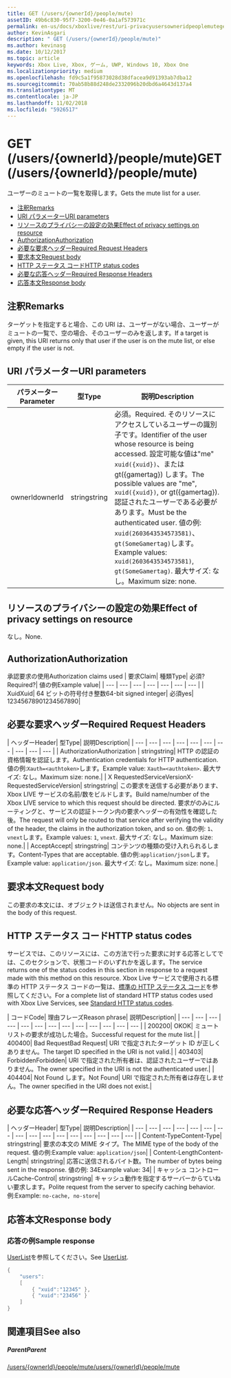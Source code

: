 ```yaml
---
title: GET (/users/{ownerId}/people/mute)
assetID: 49b6c830-95f7-3200-0e46-0a1af573971c
permalink: en-us/docs/xboxlive/rest/uri-privacyusersowneridpeoplemuteget.html
author: KevinAsgari
description: " GET (/users/{ownerId}/people/mute)"
ms.author: kevinasg
ms.date: 10/12/2017
ms.topic: article
keywords: Xbox Live, Xbox, ゲーム, UWP, Windows 10, Xbox One
ms.localizationpriority: medium
ms.openlocfilehash: fd9c5a1f95873028d38dfacea9d91393ab7dba12
ms.sourcegitcommit: 70ab58b88d248de2332096b20dbd6a4643d137a4
ms.translationtype: MT
ms.contentlocale: ja-JP
ms.lasthandoff: 11/02/2018
ms.locfileid: "5926517"
---
```

# <a name="get-usersowneridpeoplemute"></a><span data-ttu-id="2b9e1-104">GET (/users/{ownerId}/people/mute)</span><span class="sxs-lookup"><span data-stu-id="2b9e1-104">GET (/users/{ownerId}/people/mute)</span></span>
<span data-ttu-id="2b9e1-105">ユーザーのミュートの一覧を取得します。</span><span class="sxs-lookup"><span data-stu-id="2b9e1-105">Gets the mute list for a user.</span></span>

  * [<span data-ttu-id="2b9e1-106">注釈</span><span class="sxs-lookup"><span data-stu-id="2b9e1-106">Remarks</span></span>](#ID4EQ)
  * [<span data-ttu-id="2b9e1-107">URI パラメーター</span><span class="sxs-lookup"><span data-stu-id="2b9e1-107">URI parameters</span></span>](#ID4EZ)
  * [<span data-ttu-id="2b9e1-108">リソースのプライバシーの設定の効果</span><span class="sxs-lookup"><span data-stu-id="2b9e1-108">Effect of privacy settings on resource</span></span>](#ID4EEB)
  * [<span data-ttu-id="2b9e1-109">Authorization</span><span class="sxs-lookup"><span data-stu-id="2b9e1-109">Authorization</span></span>](#ID4ENB)
  * [<span data-ttu-id="2b9e1-110">必要な要求ヘッダー</span><span class="sxs-lookup"><span data-stu-id="2b9e1-110">Required Request Headers</span></span>](#ID4ESC)
  * [<span data-ttu-id="2b9e1-111">要求本文</span><span class="sxs-lookup"><span data-stu-id="2b9e1-111">Request body</span></span>](#ID4EPE)
  * [<span data-ttu-id="2b9e1-112">HTTP ステータス コード</span><span class="sxs-lookup"><span data-stu-id="2b9e1-112">HTTP status codes</span></span>](#ID4E1E)
  * [<span data-ttu-id="2b9e1-113">必要な応答ヘッダー</span><span class="sxs-lookup"><span data-stu-id="2b9e1-113">Required Response Headers</span></span>](#ID4E3G)
  * [<span data-ttu-id="2b9e1-114">応答本文</span><span class="sxs-lookup"><span data-stu-id="2b9e1-114">Response body</span></span>](#ID4ETAAC)

<a id="ID4EQ"></a>


## <a name="remarks"></a><span data-ttu-id="2b9e1-115">注釈</span><span class="sxs-lookup"><span data-stu-id="2b9e1-115">Remarks</span></span>

<span data-ttu-id="2b9e1-116">ターゲットを指定すると場合、この URI は、ユーザーがない場合、ユーザーがミュートの一覧で、空の場合、そのユーザーのみを返します。</span><span class="sxs-lookup"><span data-stu-id="2b9e1-116">If a target is given, this URI returns only that user if the user is on the mute list, or else empty if the user is not.</span></span>

<a id="ID4EZ"></a>


## <a name="uri-parameters"></a><span data-ttu-id="2b9e1-117">URI パラメーター</span><span class="sxs-lookup"><span data-stu-id="2b9e1-117">URI parameters</span></span>

| <span data-ttu-id="2b9e1-118">パラメーター</span><span class="sxs-lookup"><span data-stu-id="2b9e1-118">Parameter</span></span>| <span data-ttu-id="2b9e1-119">型</span><span class="sxs-lookup"><span data-stu-id="2b9e1-119">Type</span></span>| <span data-ttu-id="2b9e1-120">説明</span><span class="sxs-lookup"><span data-stu-id="2b9e1-120">Description</span></span>|
| --- | --- | --- |
| <span data-ttu-id="2b9e1-121">ownerId</span><span class="sxs-lookup"><span data-stu-id="2b9e1-121">ownerId</span></span>| <span data-ttu-id="2b9e1-122">string</span><span class="sxs-lookup"><span data-stu-id="2b9e1-122">string</span></span>| <span data-ttu-id="2b9e1-123">必須。</span><span class="sxs-lookup"><span data-stu-id="2b9e1-123">Required.</span></span> <span data-ttu-id="2b9e1-124">そのリソースにアクセスしているユーザーの識別子です。</span><span class="sxs-lookup"><span data-stu-id="2b9e1-124">Identifier of the user whose resource is being accessed.</span></span> <span data-ttu-id="2b9e1-125">設定可能な値は"me" <code>xuid({xuid})</code>、または gt({gamertag}) します。</span><span class="sxs-lookup"><span data-stu-id="2b9e1-125">The possible values are "me", <code>xuid({xuid})</code>, or gt({gamertag}).</span></span> <span data-ttu-id="2b9e1-126">認証されたユーザーである必要があります。</span><span class="sxs-lookup"><span data-stu-id="2b9e1-126">Must be the authenticated user.</span></span> <span data-ttu-id="2b9e1-127">値の例: <code>xuid(2603643534573581)</code>、<code>gt(SomeGamertag)</code>します。</span><span class="sxs-lookup"><span data-stu-id="2b9e1-127">Example values: <code>xuid(2603643534573581)</code>, <code>gt(SomeGamertag)</code>.</span></span> <span data-ttu-id="2b9e1-128">最大サイズ: なし。</span><span class="sxs-lookup"><span data-stu-id="2b9e1-128">Maximum size: none.</span></span> |

<a id="ID4EEB"></a>


## <a name="effect-of-privacy-settings-on-resource"></a><span data-ttu-id="2b9e1-129">リソースのプライバシーの設定の効果</span><span class="sxs-lookup"><span data-stu-id="2b9e1-129">Effect of privacy settings on resource</span></span>

<span data-ttu-id="2b9e1-130">なし。</span><span class="sxs-lookup"><span data-stu-id="2b9e1-130">None.</span></span>

<a id="ID4ENB"></a>


## <a name="authorization"></a><span data-ttu-id="2b9e1-131">Authorization</span><span class="sxs-lookup"><span data-stu-id="2b9e1-131">Authorization</span></span>

<span data-ttu-id="2b9e1-132">承認要求の使用</span><span class="sxs-lookup"><span data-stu-id="2b9e1-132">Authorization claims used</span></span> | <span data-ttu-id="2b9e1-133">要求</span><span class="sxs-lookup"><span data-stu-id="2b9e1-133">Claim</span></span>| <span data-ttu-id="2b9e1-134">種類</span><span class="sxs-lookup"><span data-stu-id="2b9e1-134">Type</span></span>| <span data-ttu-id="2b9e1-135">必須?</span><span class="sxs-lookup"><span data-stu-id="2b9e1-135">Required?</span></span>| <span data-ttu-id="2b9e1-136">値の例</span><span class="sxs-lookup"><span data-stu-id="2b9e1-136">Example value</span></span>|
| --- | --- | --- | --- | --- | --- | --- |
| <span data-ttu-id="2b9e1-137">Xuid</span><span class="sxs-lookup"><span data-stu-id="2b9e1-137">Xuid</span></span>| <span data-ttu-id="2b9e1-138">64 ビットの符号付き整数</span><span class="sxs-lookup"><span data-stu-id="2b9e1-138">64-bit signed integer</span></span>| <span data-ttu-id="2b9e1-139">必須</span><span class="sxs-lookup"><span data-stu-id="2b9e1-139">yes</span></span>| <span data-ttu-id="2b9e1-140">1234567890</span><span class="sxs-lookup"><span data-stu-id="2b9e1-140">1234567890</span></span>|

<a id="ID4ESC"></a>


## <a name="required-request-headers"></a><span data-ttu-id="2b9e1-141">必要な要求ヘッダー</span><span class="sxs-lookup"><span data-stu-id="2b9e1-141">Required Request Headers</span></span>

| <span data-ttu-id="2b9e1-142">ヘッダー</span><span class="sxs-lookup"><span data-stu-id="2b9e1-142">Header</span></span>| <span data-ttu-id="2b9e1-143">型</span><span class="sxs-lookup"><span data-stu-id="2b9e1-143">Type</span></span>| <span data-ttu-id="2b9e1-144">説明</span><span class="sxs-lookup"><span data-stu-id="2b9e1-144">Description</span></span>|
| --- | --- | --- | --- | --- | --- | --- | --- | --- | --- |
| <span data-ttu-id="2b9e1-145">Authorization</span><span class="sxs-lookup"><span data-stu-id="2b9e1-145">Authorization</span></span> | <span data-ttu-id="2b9e1-146">string</span><span class="sxs-lookup"><span data-stu-id="2b9e1-146">string</span></span>| <span data-ttu-id="2b9e1-147">HTTP の認証の資格情報を認証します。</span><span class="sxs-lookup"><span data-stu-id="2b9e1-147">Authentication credentials for HTTP authentication.</span></span> <span data-ttu-id="2b9e1-148">値の例:<code>Xauth=&lt;authtoken></code>します。</span><span class="sxs-lookup"><span data-stu-id="2b9e1-148">Example value: <code>Xauth=&lt;authtoken></code>.</span></span> <span data-ttu-id="2b9e1-149">最大サイズ: なし。</span><span class="sxs-lookup"><span data-stu-id="2b9e1-149">Maximum size: none.</span></span>|
| <span data-ttu-id="2b9e1-150">X RequestedServiceVersion</span><span class="sxs-lookup"><span data-stu-id="2b9e1-150">X-RequestedServiceVersion</span></span>| <span data-ttu-id="2b9e1-151">string</span><span class="sxs-lookup"><span data-stu-id="2b9e1-151">string</span></span>| <span data-ttu-id="2b9e1-152">この要求を送信する必要があります、Xbox LIVE サービスの名前/数をビルドします。</span><span class="sxs-lookup"><span data-stu-id="2b9e1-152">Build name/number of the Xbox LIVE service to which this request should be directed.</span></span> <span data-ttu-id="2b9e1-153">要求がのみにルーティングと、サービスの認証トークン内の要求ヘッダーの有効性を確認した後。</span><span class="sxs-lookup"><span data-stu-id="2b9e1-153">The request will only be routed to that service after verifying the validity of the header, the claims in the authorization token, and so on.</span></span> <span data-ttu-id="2b9e1-154">値の例: <code>1</code>、<code>vnext</code>します。</span><span class="sxs-lookup"><span data-stu-id="2b9e1-154">Example values: <code>1</code>, <code>vnext</code>.</span></span> <span data-ttu-id="2b9e1-155">最大サイズ: なし。</span><span class="sxs-lookup"><span data-stu-id="2b9e1-155">Maximum size: none.</span></span>|
| <span data-ttu-id="2b9e1-156">Accept</span><span class="sxs-lookup"><span data-stu-id="2b9e1-156">Accept</span></span>| <span data-ttu-id="2b9e1-157">string</span><span class="sxs-lookup"><span data-stu-id="2b9e1-157">string</span></span>| <span data-ttu-id="2b9e1-158">コンテンツの種類の受け入れられるします。</span><span class="sxs-lookup"><span data-stu-id="2b9e1-158">Content-Types that are acceptable.</span></span> <span data-ttu-id="2b9e1-159">値の例:<code>application/json</code>します。</span><span class="sxs-lookup"><span data-stu-id="2b9e1-159">Example value: <code>application/json</code>.</span></span> <span data-ttu-id="2b9e1-160">最大サイズ: なし。</span><span class="sxs-lookup"><span data-stu-id="2b9e1-160">Maximum size: none.</span></span>|

<a id="ID4EPE"></a>


## <a name="request-body"></a><span data-ttu-id="2b9e1-161">要求本文</span><span class="sxs-lookup"><span data-stu-id="2b9e1-161">Request body</span></span>

<span data-ttu-id="2b9e1-162">この要求の本文には、オブジェクトは送信されません。</span><span class="sxs-lookup"><span data-stu-id="2b9e1-162">No objects are sent in the body of this request.</span></span>

<a id="ID4E1E"></a>


## <a name="http-status-codes"></a><span data-ttu-id="2b9e1-163">HTTP ステータス コード</span><span class="sxs-lookup"><span data-stu-id="2b9e1-163">HTTP status codes</span></span>

<span data-ttu-id="2b9e1-164">サービスでは、このリソースには、この方法で行った要求に対する応答としてでは、このセクションで、状態コードのいずれかを返します。</span><span class="sxs-lookup"><span data-stu-id="2b9e1-164">The service returns one of the status codes in this section in response to a request made with this method on this resource.</span></span> <span data-ttu-id="2b9e1-165">Xbox Live サービスで使用される標準の HTTP ステータス コードの一覧は、[標準の HTTP ステータス コード](../../additional/httpstatuscodes.md)を参照してください。</span><span class="sxs-lookup"><span data-stu-id="2b9e1-165">For a complete list of standard HTTP status codes used with Xbox Live Services, see [Standard HTTP status codes](../../additional/httpstatuscodes.md).</span></span>

| <span data-ttu-id="2b9e1-166">コード</span><span class="sxs-lookup"><span data-stu-id="2b9e1-166">Code</span></span>| <span data-ttu-id="2b9e1-167">理由フレーズ</span><span class="sxs-lookup"><span data-stu-id="2b9e1-167">Reason phrase</span></span>| <span data-ttu-id="2b9e1-168">説明</span><span class="sxs-lookup"><span data-stu-id="2b9e1-168">Description</span></span>|
| --- | --- | --- | --- | --- | --- | --- | --- | --- | --- | --- | --- | --- |
| <span data-ttu-id="2b9e1-169">200</span><span class="sxs-lookup"><span data-stu-id="2b9e1-169">200</span></span>| <span data-ttu-id="2b9e1-170">OK</span><span class="sxs-lookup"><span data-stu-id="2b9e1-170">OK</span></span>| <span data-ttu-id="2b9e1-171">ミュート リストの要求が成功した場合。</span><span class="sxs-lookup"><span data-stu-id="2b9e1-171">Successful request for the mute list.</span></span>|
| <span data-ttu-id="2b9e1-172">400</span><span class="sxs-lookup"><span data-stu-id="2b9e1-172">400</span></span>| <span data-ttu-id="2b9e1-173">Bad Request</span><span class="sxs-lookup"><span data-stu-id="2b9e1-173">Bad Request</span></span>| <span data-ttu-id="2b9e1-174">URI で指定されたターゲット ID が正しくありません。</span><span class="sxs-lookup"><span data-stu-id="2b9e1-174">The target ID specified in the URI is not valid.</span></span>|
| <span data-ttu-id="2b9e1-175">403</span><span class="sxs-lookup"><span data-stu-id="2b9e1-175">403</span></span>| <span data-ttu-id="2b9e1-176">Forbidden</span><span class="sxs-lookup"><span data-stu-id="2b9e1-176">Forbidden</span></span>| <span data-ttu-id="2b9e1-177">URI で指定された所有者は、認証されたユーザーではありません。</span><span class="sxs-lookup"><span data-stu-id="2b9e1-177">The owner specified in the URI is not the authenticated user.</span></span>|
| <span data-ttu-id="2b9e1-178">404</span><span class="sxs-lookup"><span data-stu-id="2b9e1-178">404</span></span>| <span data-ttu-id="2b9e1-179">Not Found します。</span><span class="sxs-lookup"><span data-stu-id="2b9e1-179">Not Found</span></span>| <span data-ttu-id="2b9e1-180">URI で指定された所有者は存在しません。</span><span class="sxs-lookup"><span data-stu-id="2b9e1-180">The owner specified in the URI does not exist.</span></span>|

<a id="ID4E3G"></a>


## <a name="required-response-headers"></a><span data-ttu-id="2b9e1-181">必要な応答ヘッダー</span><span class="sxs-lookup"><span data-stu-id="2b9e1-181">Required Response Headers</span></span>

| <span data-ttu-id="2b9e1-182">ヘッダー</span><span class="sxs-lookup"><span data-stu-id="2b9e1-182">Header</span></span>| <span data-ttu-id="2b9e1-183">型</span><span class="sxs-lookup"><span data-stu-id="2b9e1-183">Type</span></span>| <span data-ttu-id="2b9e1-184">説明</span><span class="sxs-lookup"><span data-stu-id="2b9e1-184">Description</span></span>|
| --- | --- | --- | --- | --- | --- | --- | --- | --- | --- | --- | --- | --- | --- | --- | --- |
| <span data-ttu-id="2b9e1-185">Content-Type</span><span class="sxs-lookup"><span data-stu-id="2b9e1-185">Content-Type</span></span>| <span data-ttu-id="2b9e1-186">string</span><span class="sxs-lookup"><span data-stu-id="2b9e1-186">string</span></span>| <span data-ttu-id="2b9e1-187">要求の本文の MIME タイプ。</span><span class="sxs-lookup"><span data-stu-id="2b9e1-187">The MIME type of the body of the request.</span></span> <span data-ttu-id="2b9e1-188">値の例:</span><span class="sxs-lookup"><span data-stu-id="2b9e1-188">Example value:</span></span> <code>application/json</code>|
| <span data-ttu-id="2b9e1-189">Content-Length</span><span class="sxs-lookup"><span data-stu-id="2b9e1-189">Content-Length</span></span>| <span data-ttu-id="2b9e1-190">string</span><span class="sxs-lookup"><span data-stu-id="2b9e1-190">string</span></span>| <span data-ttu-id="2b9e1-191">応答に送信されるバイト数。</span><span class="sxs-lookup"><span data-stu-id="2b9e1-191">The number of bytes being sent in the response.</span></span> <span data-ttu-id="2b9e1-192">値の例: 34</span><span class="sxs-lookup"><span data-stu-id="2b9e1-192">Example value: 34</span></span>|
| <span data-ttu-id="2b9e1-193">キャッシュ コントロール</span><span class="sxs-lookup"><span data-stu-id="2b9e1-193">Cache-Control</span></span>| <span data-ttu-id="2b9e1-194">string</span><span class="sxs-lookup"><span data-stu-id="2b9e1-194">string</span></span>| <span data-ttu-id="2b9e1-195">キャッシュ動作を指定するサーバーからていねい要求します。</span><span class="sxs-lookup"><span data-stu-id="2b9e1-195">Polite request from the server to specify caching behavior.</span></span> <span data-ttu-id="2b9e1-196">例:</span><span class="sxs-lookup"><span data-stu-id="2b9e1-196">Example:</span></span> <code>no-cache, no-store</code>|

<a id="ID4ETAAC"></a>


## <a name="response-body"></a><span data-ttu-id="2b9e1-197">応答本文</span><span class="sxs-lookup"><span data-stu-id="2b9e1-197">Response body</span></span>

<a id="ID4EZAAC"></a>


### <a name="sample-response"></a><span data-ttu-id="2b9e1-198">応答の例</span><span class="sxs-lookup"><span data-stu-id="2b9e1-198">Sample response</span></span>

<span data-ttu-id="2b9e1-199">[UserList](../../json/json-userlist.md)を参照してください。</span><span class="sxs-lookup"><span data-stu-id="2b9e1-199">See [UserList](../../json/json-userlist.md).</span></span>


```cpp
{
    "users":
    [
        { "xuid":"12345" },
        { "xuid":"23456" }
    ]
}

```


<a id="ID4EJBAC"></a>


## <a name="see-also"></a><span data-ttu-id="2b9e1-200">関連項目</span><span class="sxs-lookup"><span data-stu-id="2b9e1-200">See also</span></span>

<a id="ID4ELBAC"></a>


##### <a name="parent"></a><span data-ttu-id="2b9e1-201">Parent</span><span class="sxs-lookup"><span data-stu-id="2b9e1-201">Parent</span></span>

[<span data-ttu-id="2b9e1-202">/users/{ownerId}/people/mute</span><span class="sxs-lookup"><span data-stu-id="2b9e1-202">/users/{ownerId}/people/mute</span></span>](uri-privacyusersowneridpeoplemute.md)
